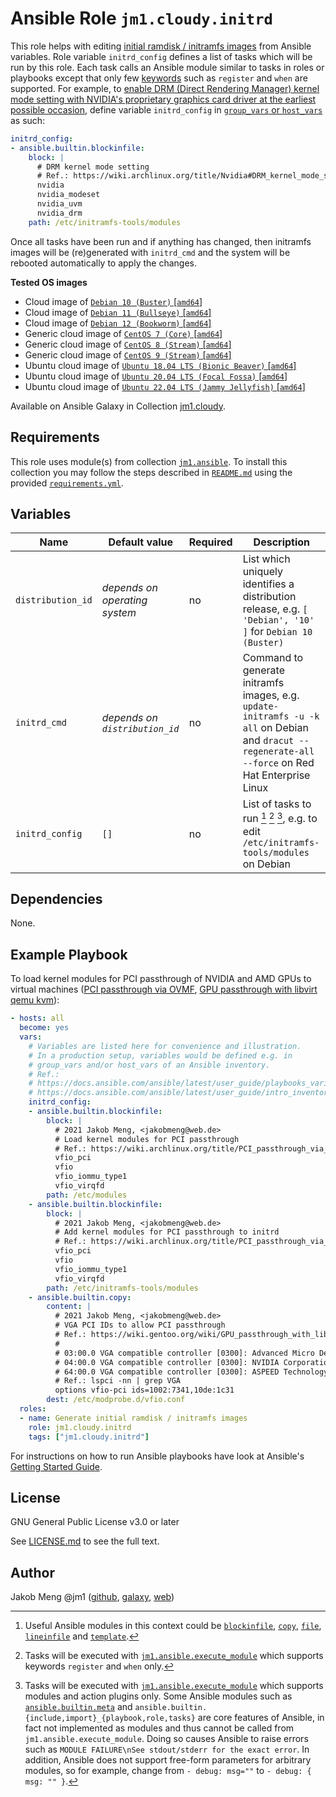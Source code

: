 # Ansible Role `jm1.cloudy.initrd`

This role helps with editing [initial ramdisk / initramfs images][ramfs-rootfs-initramfs] from Ansible variables. Role
variable `initrd_config` defines a list of tasks which will be run by this role. Each task calls an Ansible module
similar to tasks in roles or playbooks except that only few [keywords][playbooks-keywords] such as `register` and `when`
are supported. For example, to [enable DRM (Direct Rendering Manager) kernel mode setting with NVIDIA's proprietary
graphics card driver at the earliest possible occasion][nvidia-drm-kms], define variable `initrd_config` in
[`group_vars` or `host_vars`][ansible-inventory] as such:

```yml
initrd_config:
- ansible.builtin.blockinfile:
    block: |
      # DRM kernel mode setting
      # Ref.: https://wiki.archlinux.org/title/Nvidia#DRM_kernel_mode_setting
      nvidia
      nvidia_modeset
      nvidia_uvm
      nvidia_drm
    path: /etc/initramfs-tools/modules
```

Once all tasks have been run and if anything has changed, then initramfs images will be (re)generated with `initrd_cmd`
and the system will be rebooted automatically to apply the changes.

[ansible-inventory]: https://docs.ansible.com/ansible/latest/user_guide/intro_inventory.html
[nvidia-drm-kms]: https://wiki.archlinux.org/title/Nvidia#DRM_kernel_mode_setting
[playbooks-keywords]: https://docs.ansible.com/ansible/latest/reference_appendices/playbooks_keywords.html
[ramfs-rootfs-initramfs]: https://docs.kernel.org/filesystems/ramfs-rootfs-initramfs.html

**Tested OS images**
- Cloud image of [`Debian 10 (Buster)` \[`amd64`\]](https://cdimage.debian.org/cdimage/openstack/current/)
- Cloud image of [`Debian 11 (Bullseye)` \[`amd64`\]](https://cdimage.debian.org/images/cloud/bullseye/latest/)
- Cloud image of [`Debian 12 (Bookworm)` \[`amd64`\]](https://cdimage.debian.org/images/cloud/bookworm/)
- Generic cloud image of [`CentOS 7 (Core)` \[`amd64`\]](https://cloud.centos.org/centos/7/images/)
- Generic cloud image of [`CentOS 8 (Stream)` \[`amd64`\]](https://cloud.centos.org/centos/8-stream/x86_64/images/)
- Generic cloud image of [`CentOS 9 (Stream)` \[`amd64`\]](https://cloud.centos.org/centos/9-stream/x86_64/images/)
- Ubuntu cloud image of [`Ubuntu 18.04 LTS (Bionic Beaver)` \[`amd64`\]](https://cloud-images.ubuntu.com/bionic/current/)
- Ubuntu cloud image of [`Ubuntu 20.04 LTS (Focal Fossa)` \[`amd64`\]](https://cloud-images.ubuntu.com/focal/)
- Ubuntu cloud image of [`Ubuntu 22.04 LTS (Jammy Jellyfish)` \[`amd64`\]](https://cloud-images.ubuntu.com/jammy/)

Available on Ansible Galaxy in Collection [jm1.cloudy](https://galaxy.ansible.com/jm1/cloudy).

## Requirements

This role uses module(s) from collection [`jm1.ansible`][galaxy-jm1-ansible]. To install this collection you may follow
the steps described in [`README.md`][jm1-cloudy-readme] using the provided [`requirements.yml`][
jm1-cloudy-requirements].

[galaxy-jm1-ansible]: https://galaxy.ansible.com/jm1/ansible
[jm1-cloudy-readme]: ../../README.md
[jm1-cloudy-requirements]: ../../requirements.yml

## Variables

| Name              | Default value                  | Required | Description |
| ----------------- | ------------------------------ | -------- | ----------- |
| `distribution_id` | *depends on operating system*  | no       | List which uniquely identifies a distribution release, e.g. `[ 'Debian', '10' ]` for `Debian 10 (Buster)` |
| `initrd_cmd`      | *depends on `distribution_id`* | no       | Command to generate initramfs images, e.g. `update-initramfs -u -k all` on Debian and `dracut --regenerate-all --force` on Red Hat Enterprise Linux |
| `initrd_config`   | `[]`                           | no       | List of tasks to run [^example-modules] [^supported-keywords] [^supported-modules], e.g. to edit `/etc/initramfs-tools/modules` on Debian |

[^supported-modules]: Tasks will be executed with [`jm1.ansible.execute_module`][jm1-ansible-execute-module] which
supports modules and action plugins only. Some Ansible modules such as [`ansible.builtin.meta`][ansible-builtin-meta]
and `ansible.builtin.{include,import}_{playbook,role,tasks}` are core features of Ansible, in fact not implemented as
modules and thus cannot be called from `jm1.ansible.execute_module`. Doing so causes Ansible to raise errors such as
`MODULE FAILURE\nSee stdout/stderr for the exact error`. In addition, Ansible does not support free-form parameters
for arbitrary modules, so for example, change from `- debug: msg=""` to `- debug: { msg: "" }`.

[^supported-keywords]: Tasks will be executed with [`jm1.ansible.execute_module`][jm1-ansible-execute-module] which
supports keywords `register` and `when` only.

[^example-modules]: Useful Ansible modules in this context could be [`blockinfile`][ansible-builtin-blockinfile],
[`copy`][ansible-builtin-copy], [`file`][ansible-builtin-file], [`lineinfile`][ansible-builtin-lineinfile] and
[`template`][ansible-builtin-template].

[ansible-builtin-blockinfile]: https://docs.ansible.com/ansible/latest/collections/ansible/builtin/blockinfile_module.html
[ansible-builtin-copy]: https://docs.ansible.com/ansible/latest/collections/ansible/builtin/copy_module.html
[ansible-builtin-file]: https://docs.ansible.com/ansible/latest/collections/ansible/builtin/file_module.html
[ansible-builtin-lineinfile]: https://docs.ansible.com/ansible/latest/collections/ansible/builtin/lineinfile_module.html
[ansible-builtin-meta]: https://docs.ansible.com/ansible/latest/collections/ansible/builtin/meta_module.html
[ansible-builtin-template]: https://docs.ansible.com/ansible/latest/collections/ansible/builtin/template_module.html
[jm1-ansible-execute-module]: https://github.com/JM1/ansible-collection-jm1-ansible/blob/master/plugins/modules/execute_module.py

## Dependencies

None.

## Example Playbook

To load kernel modules for PCI passthrough of NVIDIA and AMD GPUs to virtual machines ([PCI passthrough via OVMF][
archlinux-pci-passthrough], [GPU passthrough with libvirt qemu kvm][gentoo-gpu-passthrough]):

[archlinux-pci-passthrough]: https://wiki.archlinux.org/title/PCI_passthrough_via_OVMF
[gentoo-gpu-passthrough]: https://wiki.gentoo.org/wiki/GPU_passthrough_with_libvirt_qemu_kvm

```yml
- hosts: all
  become: yes
  vars:
    # Variables are listed here for convenience and illustration.
    # In a production setup, variables would be defined e.g. in
    # group_vars and/or host_vars of an Ansible inventory.
    # Ref.:
    # https://docs.ansible.com/ansible/latest/user_guide/playbooks_variables.html
    # https://docs.ansible.com/ansible/latest/user_guide/intro_inventory.html
    initrd_config:
    - ansible.builtin.blockinfile:
        block: |
          # 2021 Jakob Meng, <jakobmeng@web.de>
          # Load kernel modules for PCI passthrough
          # Ref.: https://wiki.archlinux.org/title/PCI_passthrough_via_OVMF
          vfio_pci
          vfio
          vfio_iommu_type1
          vfio_virqfd
        path: /etc/modules
    - ansible.builtin.blockinfile:
        block: |
          # 2021 Jakob Meng, <jakobmeng@web.de>
          # Add kernel modules for PCI passthrough to initrd
          # Ref.: https://wiki.archlinux.org/title/PCI_passthrough_via_OVMF
          vfio_pci
          vfio
          vfio_iommu_type1
          vfio_virqfd
        path: /etc/initramfs-tools/modules
    - ansible.builtin.copy:
        content: |
          # 2021 Jakob Meng, <jakobmeng@web.de>
          # VGA PCI IDs to allow PCI passthrough
          # Ref.: https://wiki.gentoo.org/wiki/GPU_passthrough_with_libvirt_qemu_kvm
          #
          # 03:00.0 VGA compatible controller [0300]: Advanced Micro Devices, Inc. [AMD/ATI] Device [1002:7341]
          # 04:00.0 VGA compatible controller [0300]: NVIDIA Corporation Device [10de:1c31] (rev a1)
          # 64:00.0 VGA compatible controller [0300]: ASPEED Technology, Inc. ASPEED Graphics Family [1a03:2000] (rev 41)
          # Ref.: lspci -nn | grep VGA
          options vfio-pci ids=1002:7341,10de:1c31
        dest: /etc/modprobe.d/vfio.conf
  roles:
  - name: Generate initial ramdisk / initramfs images
    role: jm1.cloudy.initrd
    tags: ["jm1.cloudy.initrd"]
```

For instructions on how to run Ansible playbooks have look at Ansible's
[Getting Started Guide](https://docs.ansible.com/ansible/latest/network/getting_started/first_playbook.html).

## License

GNU General Public License v3.0 or later

See [LICENSE.md](../../LICENSE.md) to see the full text.

## Author

Jakob Meng
@jm1 ([github](https://github.com/jm1), [galaxy](https://galaxy.ansible.com/jm1), [web](http://www.jakobmeng.de))
